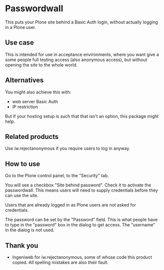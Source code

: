 Passwordwall
============

This puts your Plone site behind a Basic Auth login,
without actually logging in a Plone user.


Use case
--------

This is intended for use in acceptance environments, where you want give a
some people full testing access (also anonymous access), but without opening
the site to the whole world.


Alternatives
------------

You might also achieve this with:
- web server Basic Auth
- IP restriction

But if your hosting setup is such that that isn't an option,
this package might help.


Related products
----------------

Use iw.rejectanonymous if you require users to log in anyway.


How to use
----------

Go to the Plone control panel, to the "Security" tab.

You will see a checkbox "Site behind password". Check it to activate the passwordwall.
This means users will need to supply credentials before they can use the site.

Users that are already logged in as Plone users are not asked for credentials.

The password can be set by the "Password" field.
This is what people have to type in the "password" box in the dialog to get access.
The "username" in the dialog is not used.


Thank you
---------

- Ingeniweb for iw.rejectanonymous, some of whose code this product copied.
  All spelling mistakes are also their fault.
